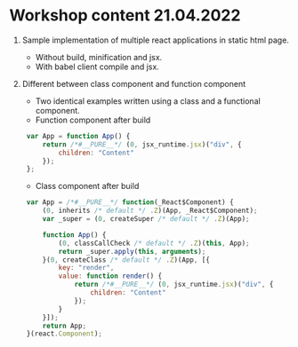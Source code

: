 # Workshop content 21.04.2022

1. Sample implementation of multiple react applications in static html page.
    - Without build, minification and jsx.
    - With babel client compile and jsx.

2. Different between class component and function component
    - Two identical examples written using a class and a functional component.
    - Function component after build

     ```js
      var App = function App() {
          return /*#__PURE__*/ (0, jsx_runtime.jsx)("div", {
              children: "Content"
          });
      };
     ```

    - Class component after build

     ```js
      var App = /*#__PURE__*/ function(_React$Component) {
          (0, inherits /* default */ .Z)(App, _React$Component);
          var _super = (0, createSuper /* default */ .Z)(App);

          function App() {
              (0, classCallCheck /* default */ .Z)(this, App);
              return _super.apply(this, arguments);
          }(0, createClass /* default */ .Z)(App, [{
              key: "render",
              value: function render() {
                  return /*#__PURE__*/ (0, jsx_runtime.jsx)("div", {
                      children: "Content"
                  });
              }
          }]);
          return App;
      }(react.Component);
     ```
